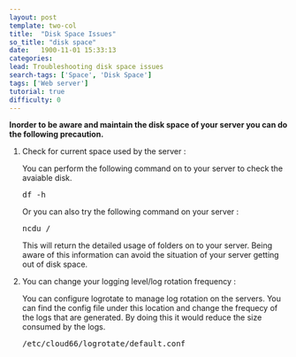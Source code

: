 ```yaml
---
layout: post
template: two-col
title:  "Disk Space Issues"
so_title: "disk space"
date:   1900-11-01 15:33:13
categories: 
lead: Troubleshooting disk space issues
search-tags: ['Space', 'Disk Space']
tags: ['Web server']
tutorial: true
difficulty: 0
---
```


**Inorder to be aware and maintain the disk space of your server you can do the following precaution.**
<ol>
<li>Check for current space used by the server :</li>
<p>You can perform the following command on to your server to check the avaiable disk.</p>
<pre class= "prettyprint">
df -h
</pre>
<p>Or you can also try the following command on your server :
<pre class= "prettyprint">
ncdu /
</pre>
<p>This will return the detailed usage of folders on to your server. Being aware of this information can avoid the situation of your server getting out of disk space.</p>
<li>You can change your logging level/log rotation frequency :</li>
 <p>You can configure logrotate to manage log rotation on the servers. You can find the config file under this location and change the frequecy of the logs that are generated. By doing this it would reduce the size consumed by the logs.</p>
<pre class= "prettyprint">
/etc/cloud66/logrotate/default.conf
</pre>
<ol>

